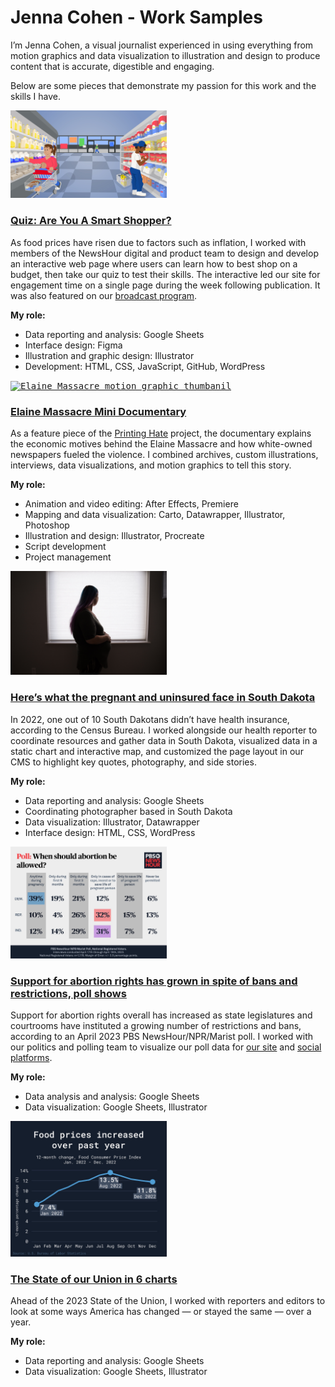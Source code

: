 # Jenna Cohen - Work Samples

I’m Jenna Cohen, a visual journalist experienced in using everything from motion graphics and data visualization to illustration and design to produce content that is accurate, digestible and engaging.

Below are some pieces that demonstrate my passion for this work and the skills I have.

<a href="https://www.pbs.org/newshour/features/smart-shopping-quiz/"><kbd><img src="images/smart-shop.jpg" alt="smart shopping thumbnail" width="250px"></kbd></a>

### [Quiz: Are You A Smart Shopper?](https://www.pbs.org/newshour/features/smart-shopping-quiz/)

As food prices have risen due to factors such as inflation, I worked with members of the NewsHour digital and product team to design and develop an interactive web page where users can learn how to best shop on a budget, then take our quiz to test their skills. The interactive led our site for engagement time on a single page during the week following publication. It was also featured on our [broadcast program](https://www.youtube.com/watch?v=emErLPu0-O0&t=12s).

**My role:**

- Data reporting and analysis: Google Sheets
- Interface design: Figma
- Illustration and graphic design: Illustrator
- Development: HTML, CSS, JavaScript, GitHub, WordPress

<a href="https://www.youtube.com/watch?v=t5dwfbmb328"><kbd><img src="images/elaine.png" alt="Elaine Massacre motion graphic thumbanil" width="250px"></kbd></a>

### [Elaine Massacre Mini Documentary](https://www.youtube.com/watch?v=t5dwfbmb328)

As a feature piece of the [Printing Hate](https://lynching.cnsmaryland.org/) project, the documentary explains the economic motives behind the Elaine Massacre and how white-owned newspapers fueled the violence. I combined archives, custom illustrations, interviews, data visualizations, and motion graphics to tell this story.

**My role:**

- Animation and video editing: After Effects, Premiere
- Mapping and data visualization: Carto, Datawrapper, Illustrator, Photoshop
- Illustration and design: Illustrator, Procreate
- Script development
- Project management

<a href="https://www.pbs.org/newshour/nation/how-south-dakota-voters-could-help-save-the-lives-of-uninsured-moms"><kbd><img src="images/sd-medicaid.jpg" alt="South Dakota medicaid story thumbnail" width="250px"></kbd></a>

### [Here’s what the pregnant and uninsured face in South Dakota](https://www.pbs.org/newshour/nation/how-south-dakota-voters-could-help-save-the-lives-of-uninsured-moms)

In 2022, one out of 10 South Dakotans didn’t have health insurance, according to the Census Bureau. I worked alongside our health reporter to coordinate resources and gather data in South Dakota, visualized data in a static chart and interactive map, and customized the page layout in our CMS to highlight key quotes, photography, and side stories.

**My role:**

- Data reporting and analysis: Google Sheets
- Coordinating photographer based in South Dakota
- Data visualization: Illustrator, Datawrapper
- Interface design: HTML, CSS, WordPress

<a href="https://www.pbs.org/newshour/health/support-for-abortion-rights-has-grown-in-spite-of-bans-and-restrictions-poll-shows"><kbd><img src="images/abortion-opinions.jpeg" alt="Rep. George Santos arrested graphic" width="250px"></kbd></a>

### [Support for abortion rights has grown in spite of bans and restrictions, poll shows](https://www.pbs.org/newshour/health/support-for-abortion-rights-has-grown-in-spite-of-bans-and-restrictions-poll-shows)

Support for abortion rights overall has increased as state legislatures and courtrooms have instituted a growing number of restrictions and bans, according to an April 2023 PBS NewsHour/NPR/Marist poll. I worked with our politics and polling team to visualize our poll data for [our site](https://www.pbs.org/newshour/health/support-for-abortion-rights-has-grown-in-spite-of-bans-and-restrictions-poll-shows) and [social platforms](https://www.instagram.com/p/CrgyX8JtGpi/?img_index=2).

**My role:**

- Data analysis and analysis: Google Sheets
- Data visualization: Google Sheets, Illustrator

<a href="https://www.pbs.org/newshour/politics/the-state-of-our-union-in-6-charts"><kbd><img src="images/sotu-data.jpeg" alt="State of the Union data graphic thumbnail" width="250px"></kbd></a>

### [The State of our Union in 6 charts](https://www.pbs.org/newshour/politics/the-state-of-our-union-in-6-charts)

Ahead of the 2023 State of the Union, I worked with reporters and editors to look at some ways America has changed — or stayed the same — over a year.

**My role:**

- Data reporting and analysis: Google Sheets
- Data visualization: Google Sheets, Illustrator
